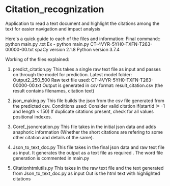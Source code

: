 # Citation_recognization
Application to read a text document and highlight the citations among the text for easier navigation and impact analysis

Here's a quick guide to each of the files and information:
Final command:: python main.py <filename>.txt 
Ex - python main.py CT-4VYR-5YH0-TXFN-T263-00000-00.txt
spaCy version    2.1.8
Python version   3.7.4

Working of the files explained: 

1.	predict_citation.py 
This takes a single raw text file as input and passes on through the model for prediction. 
Latest model folder: Output2_250_500
Raw text file used: CT-4VYR-5YH0-TXFN-T263-00000-00.txt
Output is generated in csv format: result_citation.csv
(the result contains filenames, citation text)

2.	json_making.py
This file builds the json from the csv file generated from the predicted csv.
Conditions used:
Consider valid citation if(startid != -1 and length < 150)
If duplicate citations present, check for all values positional indexes.

3.	Coref_jsoncreation.py
This file takes in the initial json data and adds anaphoric information (Whether the short citations are refering to some other citation and details of the same).

4.	Json_to_text_doc.py
This file takes in the final json data and raw text file as input.
It generates the output as a text file as required .
The word file generation is commented in main.py

5.	Citationhtmlutils.py
This takes in the raw text file and the text generated from Json_to_text_doc.py as input
Out is the html text with highlighted citations 
